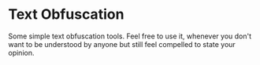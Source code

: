 # Text Obfuscation

Some simple text obfuscation tools.
Feel free to use it, whenever you don't want to be understood by anyone but still feel compelled to state your opinion.